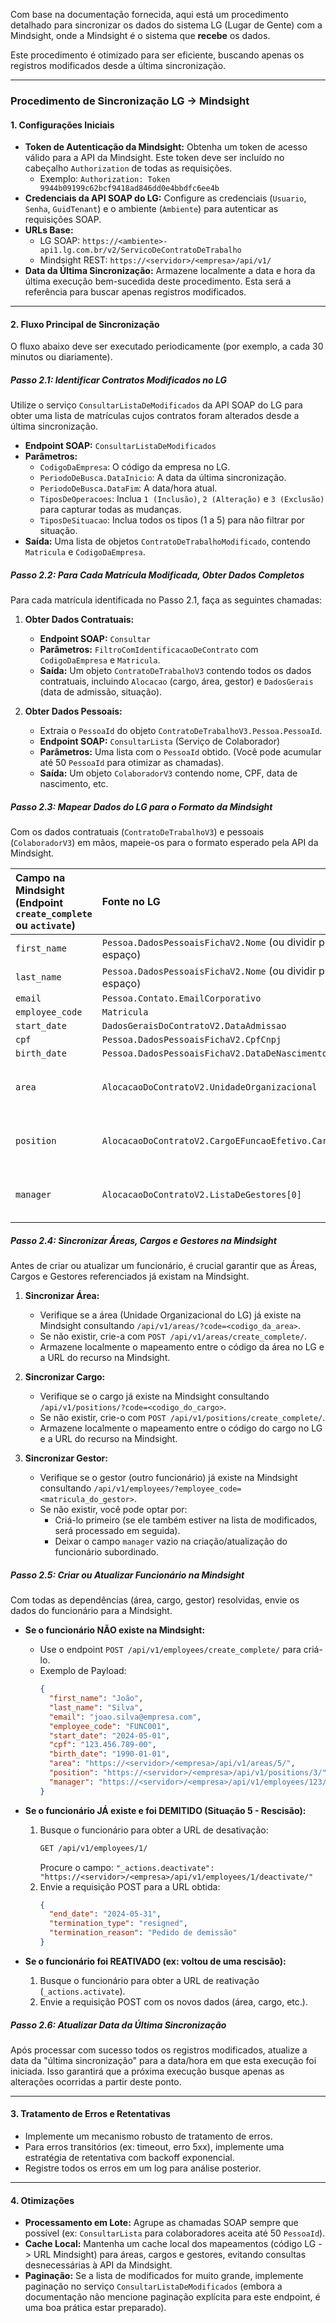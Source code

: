 Com base na documentação fornecida, aqui está um procedimento detalhado para sincronizar os dados do sistema LG (Lugar de Gente) com a Mindsight, onde a Mindsight é o sistema que **recebe** os dados.

Este procedimento é otimizado para ser eficiente, buscando apenas os registros modificados desde a última sincronização.

---

### **Procedimento de Sincronização LG -> Mindsight**

#### **1. Configurações Iniciais**

*   **Token de Autenticação da Mindsight:** Obtenha um token de acesso válido para a API da Mindsight. Este token deve ser incluído no cabeçalho `Authorization` de todas as requisições.
    *   Exemplo: `Authorization: Token 9944b09199c62bcf9418ad846dd0e4bbdfc6ee4b`
*   **Credenciais da API SOAP do LG:** Configure as credenciais (`Usuario`, `Senha`, `GuidTenant`) e o ambiente (`Ambiente`) para autenticar as requisições SOAP.
*   **URLs Base:**
    *   LG SOAP: `https://<ambiente>-api1.lg.com.br/v2/ServicoDeContratoDeTrabalho`
    *   Mindsight REST: `https://<servidor>/<empresa>/api/v1/`
*   **Data da Última Sincronização:** Armazene localmente a data e hora da última execução bem-sucedida deste procedimento. Esta será a referência para buscar apenas registros modificados.

---

#### **2. Fluxo Principal de Sincronização**

O fluxo abaixo deve ser executado periodicamente (por exemplo, a cada 30 minutos ou diariamente).

##### **Passo 2.1: Identificar Contratos Modificados no LG**

Utilize o serviço `ConsultarListaDeModificados` da API SOAP do LG para obter uma lista de matrículas cujos contratos foram alterados desde a última sincronização.

*   **Endpoint SOAP:** `ConsultarListaDeModificados`
*   **Parâmetros:**
    *   `CodigoDaEmpresa`: O código da empresa no LG.
    *   `PeriodoDeBusca.DataInicio`: A data da última sincronização.
    *   `PeriodoDeBusca.DataFim`: A data/hora atual.
    *   `TiposDeOperacoes`: Inclua `1 (Inclusão)`, `2 (Alteração)` e `3 (Exclusão)` para capturar todas as mudanças.
    *   `TiposDeSituacao`: Inclua todos os tipos (1 a 5) para não filtrar por situação.
*   **Saída:** Uma lista de objetos `ContratoDeTrabalhoModificado`, contendo `Matricula` e `CodigoDaEmpresa`.

##### **Passo 2.2: Para Cada Matrícula Modificada, Obter Dados Completos**

Para cada matrícula identificada no Passo 2.1, faça as seguintes chamadas:

1.  **Obter Dados Contratuais:**
    *   **Endpoint SOAP:** `Consultar`
    *   **Parâmetros:** `FiltroComIdentificacaoDeContrato` com `CodigoDaEmpresa` e `Matricula`.
    *   **Saída:** Um objeto `ContratoDeTrabalhoV3` contendo todos os dados contratuais, incluindo `Alocacao` (cargo, área, gestor) e `DadosGerais` (data de admissão, situação).

2.  **Obter Dados Pessoais:**
    *   Extraia o `PessoaId` do objeto `ContratoDeTrabalhoV3.Pessoa.PessoaId`.
    *   **Endpoint SOAP:** `ConsultarLista` (Serviço de Colaborador)
    *   **Parâmetros:** Uma lista com o `PessoaId` obtido. (Você pode acumular até 50 `PessoaId` para otimizar as chamadas).
    *   **Saída:** Um objeto `ColaboradorV3` contendo nome, CPF, data de nascimento, etc.

##### **Passo 2.3: Mapear Dados do LG para o Formato da Mindsight**

Com os dados contratuais (`ContratoDeTrabalhoV3`) e pessoais (`ColaboradorV3`) em mãos, mapeie-os para o formato esperado pela API da Mindsight.

| Campo na Mindsight (Endpoint `create_complete` ou `activate`) | Fonte no LG | Observações |
| :--- | :--- | :--- |
| `first_name` | `Pessoa.DadosPessoaisFichaV2.Nome` (ou dividir por espaço) | |
| `last_name` | `Pessoa.DadosPessoaisFichaV2.Nome` (ou dividir por espaço) | |
| `email` | `Pessoa.Contato.EmailCorporativo` | |
| `employee_code` | `Matricula` | |
| `start_date` | `DadosGeraisDoContratoV2.DataAdmissao` | |
| `cpf` | `Pessoa.DadosPessoaisFichaV2.CpfCnpj` | |
| `birth_date` | `Pessoa.DadosPessoaisFichaV2.DataDeNascimento` | |
| `area` | `AlocacaoDoContratoV2.UnidadeOrganizacional` | *Precisa ser a URL do recurso na Mindsight.* |
| `position` | `AlocacaoDoContratoV2.CargoEFuncaoEfetivo.Cargo` | *Precisa ser a URL do recurso na Mindsight.* |
| `manager` | `AlocacaoDoContratoV2.ListaDeGestores[0]` | *Precisa ser a URL do recurso na Mindsight.* |

##### **Passo 2.4: Sincronizar Áreas, Cargos e Gestores na Mindsight**

Antes de criar ou atualizar um funcionário, é crucial garantir que as Áreas, Cargos e Gestores referenciados já existam na Mindsight.

1.  **Sincronizar Área:**
    *   Verifique se a área (Unidade Organizacional do LG) já existe na Mindsight consultando `/api/v1/areas/?code=<codigo_da_area>`.
    *   Se não existir, crie-a com `POST /api/v1/areas/create_complete/`.
    *   Armazene localmente o mapeamento entre o código da área no LG e a URL do recurso na Mindsight.

2.  **Sincronizar Cargo:**
    *   Verifique se o cargo já existe na Mindsight consultando `/api/v1/positions/?code=<codigo_do_cargo>`.
    *   Se não existir, crie-o com `POST /api/v1/positions/create_complete/`.
    *   Armazene localmente o mapeamento entre o código do cargo no LG e a URL do recurso na Mindsight.

3.  **Sincronizar Gestor:**
    *   Verifique se o gestor (outro funcionário) já existe na Mindsight consultando `/api/v1/employees/?employee_code=<matricula_do_gestor>`.
    *   Se não existir, você pode optar por:
        *   Criá-lo primeiro (se ele também estiver na lista de modificados, será processado em seguida).
        *   Deixar o campo `manager` vazio na criação/atualização do funcionário subordinado.

##### **Passo 2.5: Criar ou Atualizar Funcionário na Mindsight**

Com todas as dependências (área, cargo, gestor) resolvidas, envie os dados do funcionário para a Mindsight.

*   **Se o funcionário NÃO existe na Mindsight:**
    *   Use o endpoint `POST /api/v1/employees/create_complete/` para criá-lo.
    *   Exemplo de Payload:
        ```json
        {
          "first_name": "João",
          "last_name": "Silva",
          "email": "joao.silva@empresa.com",
          "employee_code": "FUNC001",
          "start_date": "2024-05-01",
          "cpf": "123.456.789-00",
          "birth_date": "1990-01-01",
          "area": "https://<servidor>/<empresa>/api/v1/areas/5/",
          "position": "https://<servidor>/<empresa>/api/v1/positions/3/",
          "manager": "https://<servidor>/<empresa>/api/v1/employees/123/"
        }
        ```

*   **Se o funcionário JÁ existe e foi DEMITIDO (Situação 5 - Rescisão):**
    1.  Busque o funcionário para obter a URL de desativação:
        ```bash
        GET /api/v1/employees/1/
        ```
        Procure o campo: `"_actions.deactivate": "https://<servidor>/<empresa>/api/v1/employees/1/deactivate/"`
    2.  Envie a requisição POST para a URL obtida:
        ```json
        {
          "end_date": "2024-05-31",
          "termination_type": "resigned",
          "termination_reason": "Pedido de demissão"
        }
        ```

*   **Se o funcionário foi REATIVADO (ex: voltou de uma rescisão):**
    1.  Busque o funcionário para obter a URL de reativação (`_actions.activate`).
    2.  Envie a requisição POST com os novos dados (área, cargo, etc.).

##### **Passo 2.6: Atualizar Data da Última Sincronização**

Após processar com sucesso todos os registros modificados, atualize a data da "última sincronização" para a data/hora em que esta execução foi iniciada. Isso garantirá que a próxima execução busque apenas as alterações ocorridas a partir deste ponto.

---

#### **3. Tratamento de Erros e Retentativas**

*   Implemente um mecanismo robusto de tratamento de erros.
*   Para erros transitórios (ex: timeout, erro 5xx), implemente uma estratégia de retentativa com backoff exponencial.
*   Registre todos os erros em um log para análise posterior.

---

#### **4. Otimizações**

*   **Processamento em Lote:** Agrupe as chamadas SOAP sempre que possível (ex: `ConsultarLista` para colaboradores aceita até 50 `PessoaId`).
*   **Cache Local:** Mantenha um cache local dos mapeamentos (código LG -> URL Mindsight) para áreas, cargos e gestores, evitando consultas desnecessárias à API da Mindsight.
*   **Paginação:** Se a lista de modificados for muito grande, implemente paginação no serviço `ConsultarListaDeModificados` (embora a documentação não mencione paginação explícita para este endpoint, é uma boa prática estar preparado).

